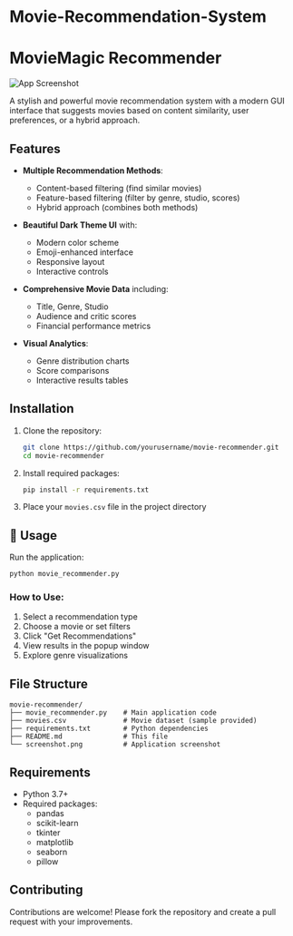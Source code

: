 # Movie-Recommendation-System

# MovieMagic Recommender

![App Screenshot](screenshot.png)

A stylish and powerful movie recommendation system with a modern GUI interface that suggests movies based on content similarity, user preferences, or a hybrid approach.

##  Features

- **Multiple Recommendation Methods**:
  - Content-based filtering (find similar movies)
  - Feature-based filtering (filter by genre, studio, scores)
  - Hybrid approach (combines both methods)

- **Beautiful Dark Theme UI** with:
  - Modern color scheme
  - Emoji-enhanced interface
  - Responsive layout
  - Interactive controls

- **Comprehensive Movie Data** including:
  - Title, Genre, Studio
  - Audience and critic scores
  - Financial performance metrics

- **Visual Analytics**:
  - Genre distribution charts
  - Score comparisons
  - Interactive results tables

## Installation

1. Clone the repository:
   ```bash
   git clone https://github.com/yourusername/movie-recommender.git
   cd movie-recommender
   ```

2. Install required packages:
   ```bash
   pip install -r requirements.txt
   ```

3. Place your `movies.csv` file in the project directory

## 🚀 Usage

Run the application:
```bash
python movie_recommender.py
```

### How to Use:
1. Select a recommendation type
2. Choose a movie or set filters
3. Click "Get Recommendations"
4. View results in the popup window
5. Explore genre visualizations

## File Structure

```
movie-recommender/
├── movie_recommender.py    # Main application code
├── movies.csv              # Movie dataset (sample provided)
├── requirements.txt        # Python dependencies
├── README.md               # This file
└── screenshot.png          # Application screenshot
```

## Requirements

- Python 3.7+
- Required packages:
  - pandas
  - scikit-learn
  - tkinter
  - matplotlib
  - seaborn
  - pillow

## Contributing

Contributions are welcome! Please fork the repository and create a pull request with your improvements.
